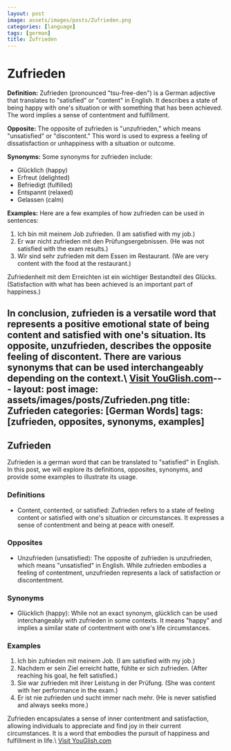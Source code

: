 ```yaml
---
layout: post
image: assets/images/posts/Zufrieden.png
categories: [language]
tags: [german]
title: Zufrieden
---
```


# Zufrieden

**Definition:**
Zufrieden (pronounced "tsu-free-den") is a German adjective that translates to "satisfied" or "content" in English. It describes a state of being happy with one's situation or with something that has been achieved. The word implies a sense of contentment and fulfillment.

**Opposite:**
The opposite of zufrieden is "unzufrieden," which means "unsatisfied" or "discontent." This word is used to express a feeling of dissatisfaction or unhappiness with a situation or outcome.

**Synonyms:**
Some synonyms for zufrieden include:

- Glücklich (happy)
- Erfreut (delighted)
- Befriedigt (fulfilled)
- Entspannt (relaxed)
- Gelassen (calm)

**Examples:**
Here are a few examples of how zufrieden can be used in sentences:

1. Ich bin mit meinem Job zufrieden. (I am satisfied with my job.)
2. Er war nicht zufrieden mit den Prüfungsergebnissen. (He was not satisfied with the exam results.)
3. Wir sind sehr zufrieden mit dem Essen im Restaurant. (We are very content with the food at the restaurant.)

Zufriedenheit mit dem Erreichten ist ein wichtiger Bestandteil des Glücks. (Satisfaction with what has been achieved is an important part of happiness.)

In conclusion, zufrieden is a versatile word that represents a positive emotional state of being content and satisfied with one's situation. Its opposite, unzufrieden, describes the opposite feeling of discontent. There are various synonyms that can be used interchangeably depending on the context.\ <a id="yg-widget-0" class="youglish-widget" data-query="Zufrieden" data-lang="german" data-components="8412" data-auto-start="0" data-bkg-color="theme_light" data-title="How%20to%20pronounce%20Zufrieden%20in%20German"  rel="nofollow" href="https://youglish.com">Visit YouGlish.com</a><script async src="https://youglish.com/public/emb/widget.js" charset="utf-8"></script>---
layout: post
image: assets/images/posts/Zufrieden.png
title: Zufrieden
categories: [German Words]
tags: [zufrieden, opposites, synonyms, examples]
---

## Zufrieden

Zufrieden is a german word that can be translated to "satisfied" in English. In this post, we will explore its definitions, opposites, synonyms, and provide some examples to illustrate its usage.

### Definitions

- Content, contented, or satisfied: Zufrieden refers to a state of feeling content or satisfied with one's situation or circumstances. It expresses a sense of contentment and being at peace with oneself.

### Opposites

- Unzufrieden (unsatisfied): The opposite of zufrieden is unzufrieden, which means "unsatisfied" in English. While zufrieden embodies a feeling of contentment, unzufrieden represents a lack of satisfaction or discontentment.

### Synonyms

- Glücklich (happy): While not an exact synonym, glücklich can be used interchangeably with zufrieden in some contexts. It means "happy" and implies a similar state of contentment with one's life circumstances.

### Examples

1. Ich bin zufrieden mit meinem Job. (I am satisfied with my job.)
2. Nachdem er sein Ziel erreicht hatte, fühlte er sich zufrieden. (After reaching his goal, he felt satisfied.)
3. Sie war zufrieden mit ihrer Leistung in der Prüfung. (She was content with her performance in the exam.)
4. Er ist nie zufrieden und sucht immer nach mehr. (He is never satisfied and always seeks more.)

Zufrieden encapsulates a sense of inner contentment and satisfaction, allowing individuals to appreciate and find joy in their current circumstances. It is a word that embodies the pursuit of happiness and fulfillment in life.\ <a id="yg-widget-0" class="youglish-widget" data-query="Zufrieden" data-lang="german" data-components="8412" data-auto-start="0" data-bkg-color="theme_light" data-title="How%20to%20pronounce%20Zufrieden%20in%20German"  rel="nofollow" href="https://youglish.com">Visit YouGlish.com</a><script async src="https://youglish.com/public/emb/widget.js" charset="utf-8"></script>